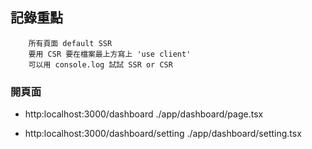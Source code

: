 ## 記錄重點

```tip
    所有頁面 default SSR
    要用 CSR 要在檔案最上方寫上 'use client'
    可以用 console.log 試試 SSR or CSR
```

### 開頁面
- http:localhost:3000/dashboard
  ./app/dashboard/page.tsx

- http:localhost:3000/dashboard/setting
  ./app/dashboard/setting.tsx

